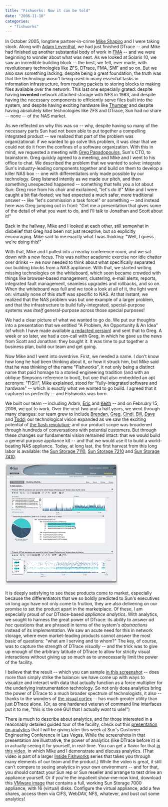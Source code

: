 ```yaml
---
title: "Fishworks: Now it can be told"
date: "2008-11-10"
categories: 
  - "fishworks"
---
```


In October 2005, longtime partner-in-crime [Mike Shapiro](http://blogs.sun.com/mws) and I were taking stock. Along with [Adam Leventhal](http://blogs.sun.com/ahl), we had just finished DTrace -- and Mike had finished up another substantial body of work in [FMA](http://opensolaris.org/os/community/fm/) -- and we were beginning to wonder about what was next. As we looked at Solaris 10, we saw an incredible building block -- the best, we felt, ever made, with revolutionary technologies like ZFS, DTrace, FMA, SMF and so on. But we also saw something lacking: despite being a great foundation, the truth was that the technology _wasn't_ being used in many essential tasks in information infrastructure, from routing packets to storing blocks to making files available over the network. This last one especially grated: despite having **invented** network attached storage with NFS in 1983, and despite having the necessary components to efficiently serve files built into the system, and despite having exciting hardware like [Thumper](http://www.sun.com/servers/x64/x4500/) and despite having absolutely killer technologies like ZFS and DTrace, Sun had no share -- none -- of the NAS market.

As we reflected on why this was so -- why, despite having so many of the necessary parts Sun had not been able to put together a compelling integrated product -- we realized that part of the problem was organizational: if we wanted to go solve this problem, it was clear that we could not do it from the confines of a software organization. With this in mind, we requested a meeting with [Greg Papadopoulos](http://blogs.sun.com/Gregp/), Sun's CTO, to brainstorm. Greg quickly agreed to a meeting, and Mike and I went to his office to chat. We described the problem that we wanted to solve: integrate Sun's industry-leading components together and build on them to develop a killer NAS box -- one with differentiators only made possible by our technology. Greg listened intently as we made our pitch, and then something unexpected happened -- something that tells you a lot about Sun: Greg rose from his chair and exclaimed, "let's do it!" Mike and I were caught a bit flat-footed; we had expected a much safer, more traditional answer -- like "let's commission a task force!" or something -- and instead here was Greg jumping out in front: "Get me a presentation that gives some of the detail of what you want to do, and I'll talk to Jonathan and Scott about it!"

Back in the hallway, Mike and I looked at each other, still somewhat in disbelief that Greg had been not just receptive, but so explicitly encouraging. Mike said to me exactly what I was thinking: "Well, I guess we're doing this!"

With that, Mike and I pulled into a nearby conference room, and we sat down with a new focus. This was neither academic exercise nor idle chatter over drinks -- we now needed to think about what specifically separated our building blocks from a NAS appliance. With that, we started writing missing technologies on the whiteboard, which soon became crowded with things like browser-based management, clustering, e-mail alerts, reports, integrated fault management, seamless upgrades and rollbacks, and so on. When the whiteboard was full and we took a look at all of it, the light went on: virtually none of this stuff was specific to NAS. At that instant, we realized that the NAS problem was but one example of a larger problem, and that the infrastructure to build fully-integrated, special-purpose systems was _itself_ general-purpose across those special purposes!

We had a clear picture of what we wanted to go do. We put our thoughts into a presentation that we entitled "A Problem, An Opportunity & An Idea" (of which I have made available [a redacted version](fishy-redacted.pdf)) and sent that to Greg. A week or so later, we had a con-call with Greg, in which he gave us the news from Scott and Jonathan: they bought it. It was time to put together a business plan, build our team and get going.

Now Mike and I went into overdrive. First, we needed a name. I don't know how long he had been thinking about it, or how it struck him, but Mike said that he was thinking of the name "Fishworks", it not only being a distinct name that paid homage to a storied engineering tradition (and with an oblique Simpsons reference to boot), but one that also embedded an apt acronym: "FISH", Mike explained, stood for "fully-integrated software and hardware" -- which is exactly what we wanted to go build. I agreed that it captured us perfectly -- and Fishworks was born.

We built our team -- including Adam, [Eric](http://blogs.sun.com/eschrock) and [Keith](http://blogs.sun.com/wesolows) -- and on February 15, 2006, we got to work. Over the next two and a half years, we went through many changes: our team grew to include [Brendan](http://blogs.sun.com/brendan), [Greg](http://blogs.sun.com/greg), [Cindi](http://blogs.sun.com/cindi), [Bill](http://blogs.sun.com/wdp), [Dave](http://blogs.sun.com/dap) and [Todd](http://blogs.sun.com/tmp); our technological vision expanded as we saw the exciting potential of [the flash revolution](http://blogs.sun.com/ahl/entry/flash_hybrid_pools_and_future); and our product scope was broadened through hundreds of conversations with potential customers. But through these changes our fundamental vision remained intact: that we would build a general purpose appliance kit -- and that we would use it to build a world-beating NAS appliance. Today, at long last, the first harvest from this long labor is available: the [Sun Storage 7110](http://www.sun.com/storage/disk_systems/unified_storage/7110/), [Sun Storage 7210](http://www.sun.com/storage/disk_systems/unified_storage/7210/) and [Sun Storage 7410](http://www.sun.com/storage/disk_systems/unified_storage/7410/).

![](images/analytics_screenshot.png)

It is deeply satisfying to see these products come to market, especially because the differentiators that we so boldly predicted to Sun's executives so long ago have not only come to fruition, they are also delivering on our promise to set the product apart in the marketplace. Of these, I am especially proud of our DTrace-based _appliance analytics_. With analytics, we sought to harness the great power of DTrace: its ability to answer _ad hoc_ questions that are phrased in terms of the system's _abstractions_ instead of its _implementation_. We saw an acute need for this in network storage, where even market-leading products cannot answer the most basic of questions: "what am I serving and to whom?" The key, of course, was to capture the strength of DTrace _visually_ -- and the trick was to give up enough of the arbitrary latitude of DTrace to allow for strictly visual interactions without giving up so much as to unnecessarily limit the power of the facility.

I believe that the result -- which you can sample [in this screenshot](images/analytics_screenshot_full.png) -- does more than simply strike the balance: we have come up with ways to visualize and interact with data that actually function as a force multiplier for the underlying instrumentation technology. So not only does analytics bring the power of DTrace to a much broader spectrum of technologists, it also -- thanks to the wonders of [the visual cortex](http://en.wikipedia.org/wiki/Visual_cortex) -- has much greater utility than just DTrace alone. (Or, as one hardened veteran of command line interfaces put it to me, "this is the one GUI that I actually _want_ to use!")

There is much to describe about analytics, and for those interested in a reasonably detailed guided tour of the facility, check out this [presentation on analytics](/2008/12/31/catching-disk-latency-in-the-act/cec_analytics.pdf) that I will be giving later this week at Sun's Customer Engineering Conference in Las Vegas. While the screenshots in that presentation are illustrative, the power of analytics (like DTrace before it) is in actually seeing it for yourself, in real-time. You can get a flavor for that [in this video](http://link.brightcove.com/services/link/bcpid1683878780/bctid1906937239), in which Mike and I demonstrate and discuss analytics. (That video is part of a larger [Inside Fishworks](http://wikis.sun.com/display/BluePrints/Sun%20Storage%207000%20Management%20Software) series that takes you through many elements of our team and the product.) While the video is great, it still can't compare to seeing analytics in your own environment -- and for that, you should contact your Sun rep or Sun reseller and arrange to test drive an appliance yourself. Or if you're the impatient show-me-now kind, download this [VMware image](https://cds.sun.com/is-bin/INTERSHOP.enfinity/WFS/CDS-CDS_SMI-Site/en_US/-/USD/ViewProductDetail-Start?ProductRef=SunStorageSim-1.0-OTH-G-F@CDS-CDS_SMI) that contains a full, working Sun Storage 7000 appliance, with 16 (virtual) disks. Configure the virtual appliance, add a few shares, access them via CIFS, WebDAV, NFS, whatever, and bust out some analytics!
